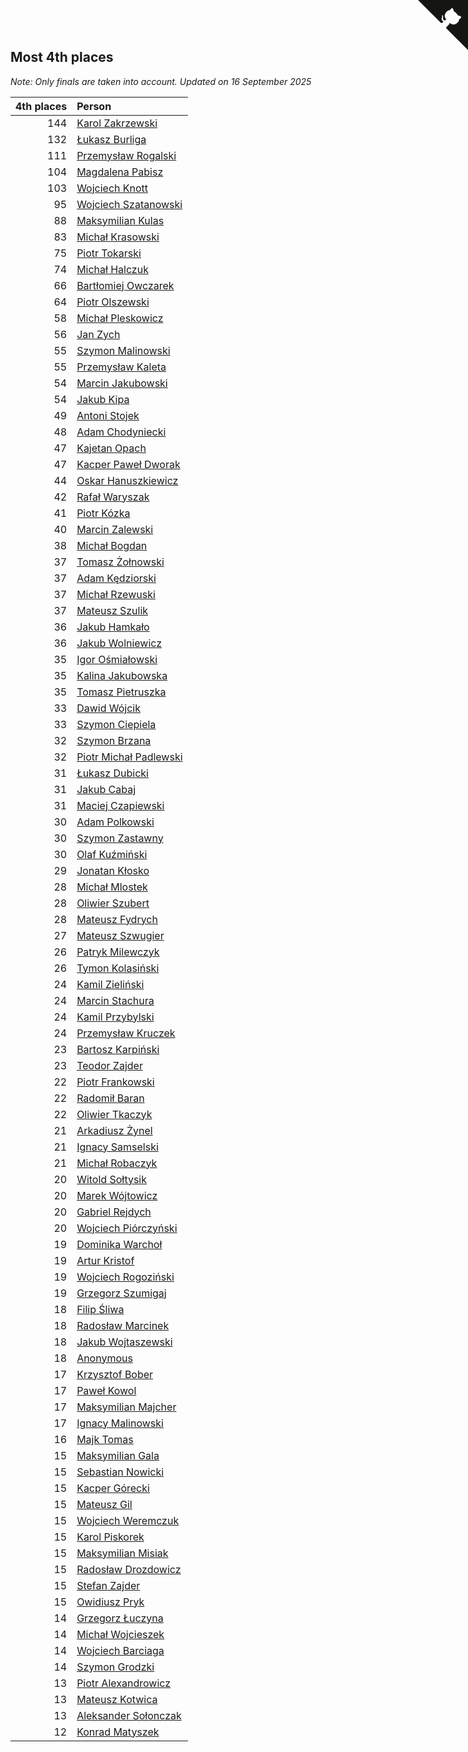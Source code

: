 ## Most 4th places

*Note: Only finals are taken into account.*
*Updated on 16 September 2025*

| 4th places | Person |
| ---: | :--- |
| 144 | [Karol Zakrzewski](https://www.worldcubeassociation.org/persons/2014ZAKR01) |
| 132 | [Łukasz Burliga](https://www.worldcubeassociation.org/persons/2013BURL01) |
| 111 | [Przemysław Rogalski](https://www.worldcubeassociation.org/persons/2013ROGA02) |
| 104 | [Magdalena Pabisz](https://www.worldcubeassociation.org/persons/2017PABI01) |
| 103 | [Wojciech Knott](https://www.worldcubeassociation.org/persons/2011KNOT01) |
| 95 | [Wojciech Szatanowski](https://www.worldcubeassociation.org/persons/2011SZAT01) |
| 88 | [Maksymilian Kulas](https://www.worldcubeassociation.org/persons/2021KULA02) |
| 83 | [Michał Krasowski](https://www.worldcubeassociation.org/persons/2013KRAS02) |
| 75 | [Piotr Tokarski](https://www.worldcubeassociation.org/persons/2013TOKA01) |
| 74 | [Michał Halczuk](https://www.worldcubeassociation.org/persons/2006HALC01) |
| 66 | [Bartłomiej Owczarek](https://www.worldcubeassociation.org/persons/2013OWCZ01) |
| 64 | [Piotr Olszewski](https://www.worldcubeassociation.org/persons/2013OLSZ02) |
| 58 | [Michał Pleskowicz](https://www.worldcubeassociation.org/persons/2009PLES01) |
| 56 | [Jan Zych](https://www.worldcubeassociation.org/persons/2014ZYCH01) |
| 55 | [Szymon Malinowski](https://www.worldcubeassociation.org/persons/2013MALI03) |
| 55 | [Przemysław Kaleta](https://www.worldcubeassociation.org/persons/2012KALE01) |
| 54 | [Marcin Jakubowski](https://www.worldcubeassociation.org/persons/2007JAKU01) |
| 54 | [Jakub Kipa](https://www.worldcubeassociation.org/persons/2010KIPA01) |
| 49 | [Antoni Stojek](https://www.worldcubeassociation.org/persons/2022STOJ03) |
| 48 | [Adam Chodyniecki](https://www.worldcubeassociation.org/persons/2017CHOD02) |
| 47 | [Kajetan Opach](https://www.worldcubeassociation.org/persons/2018OPAC01) |
| 47 | [Kacper Paweł Dworak](https://www.worldcubeassociation.org/persons/2020DWOR01) |
| 44 | [Oskar Hanuszkiewicz](https://www.worldcubeassociation.org/persons/2018HANU02) |
| 42 | [Rafał Waryszak](https://www.worldcubeassociation.org/persons/2013WARY01) |
| 41 | [Piotr Kózka](https://www.worldcubeassociation.org/persons/2005KOZK01) |
| 40 | [Marcin Zalewski](https://www.worldcubeassociation.org/persons/2011ZALE02) |
| 38 | [Michał Bogdan](https://www.worldcubeassociation.org/persons/2012BOGD01) |
| 37 | [Tomasz Żołnowski](https://www.worldcubeassociation.org/persons/2005ZOLN01) |
| 37 | [Adam Kędziorski](https://www.worldcubeassociation.org/persons/2019KEDZ01) |
| 37 | [Michał Rzewuski](https://www.worldcubeassociation.org/persons/2014RZEW01) |
| 37 | [Mateusz Szulik](https://www.worldcubeassociation.org/persons/2017SZUL01) |
| 36 | [Jakub Hamkało](https://www.worldcubeassociation.org/persons/2018HAMK01) |
| 36 | [Jakub Wolniewicz](https://www.worldcubeassociation.org/persons/2012WOLN01) |
| 35 | [Igor Ośmiałowski](https://www.worldcubeassociation.org/persons/2014OMIA01) |
| 35 | [Kalina Jakubowska](https://www.worldcubeassociation.org/persons/2009BRZE01) |
| 35 | [Tomasz Pietruszka](https://www.worldcubeassociation.org/persons/2021PIET01) |
| 33 | [Dawid Wójcik](https://www.worldcubeassociation.org/persons/2016WOJC04) |
| 33 | [Szymon Ciepiela](https://www.worldcubeassociation.org/persons/2022CIEP01) |
| 32 | [Szymon Brzana](https://www.worldcubeassociation.org/persons/2017BRZA01) |
| 32 | [Piotr Michał Padlewski](https://www.worldcubeassociation.org/persons/2008PADL01) |
| 31 | [Łukasz Dubicki](https://www.worldcubeassociation.org/persons/2018DUBI01) |
| 31 | [Jakub Cabaj](https://www.worldcubeassociation.org/persons/2008CABA03) |
| 31 | [Maciej Czapiewski](https://www.worldcubeassociation.org/persons/2014CZAP01) |
| 30 | [Adam Polkowski](https://www.worldcubeassociation.org/persons/2007POLK01) |
| 30 | [Szymon Zastawny](https://www.worldcubeassociation.org/persons/2023ZAST01) |
| 30 | [Olaf Kuźmiński](https://www.worldcubeassociation.org/persons/2018KUZM02) |
| 29 | [Jonatan Kłosko](https://www.worldcubeassociation.org/persons/2013KOSK01) |
| 28 | [Michał Mlostek](https://www.worldcubeassociation.org/persons/2015MLOS01) |
| 28 | [Oliwier Szubert](https://www.worldcubeassociation.org/persons/2022SZUB01) |
| 28 | [Mateusz Fydrych](https://www.worldcubeassociation.org/persons/2011FYDR01) |
| 27 | [Mateusz Szwugier](https://www.worldcubeassociation.org/persons/2014SZWU01) |
| 26 | [Patryk Milewczyk](https://www.worldcubeassociation.org/persons/2014MILE01) |
| 26 | [Tymon Kolasiński](https://www.worldcubeassociation.org/persons/2016KOLA02) |
| 24 | [Kamil Zieliński](https://www.worldcubeassociation.org/persons/2008ZIEL01) |
| 24 | [Marcin Stachura](https://www.worldcubeassociation.org/persons/2011STAC01) |
| 24 | [Kamil Przybylski](https://www.worldcubeassociation.org/persons/2016PRZY01) |
| 24 | [Przemysław Kruczek](https://www.worldcubeassociation.org/persons/2013KRUC01) |
| 23 | [Bartosz Karpiński](https://www.worldcubeassociation.org/persons/2019KARP03) |
| 23 | [Teodor Zajder](https://www.worldcubeassociation.org/persons/2021ZAJD03) |
| 22 | [Piotr Frankowski](https://www.worldcubeassociation.org/persons/2006FRAN01) |
| 22 | [Radomił Baran](https://www.worldcubeassociation.org/persons/2020BARA02) |
| 22 | [Oliwier Tkaczyk](https://www.worldcubeassociation.org/persons/2017TKAC04) |
| 21 | [Arkadiusz Żynel](https://www.worldcubeassociation.org/persons/2018ZYNE01) |
| 21 | [Ignacy Samselski](https://www.worldcubeassociation.org/persons/2022SAMS03) |
| 21 | [Michał Robaczyk](https://www.worldcubeassociation.org/persons/2006ROBA01) |
| 20 | [Witold Sołtysik](https://www.worldcubeassociation.org/persons/2015SOLT03) |
| 20 | [Marek Wójtowicz](https://www.worldcubeassociation.org/persons/2008WOJT01) |
| 20 | [Gabriel Rejdych](https://www.worldcubeassociation.org/persons/2020REJD01) |
| 20 | [Wojciech Piórczyński](https://www.worldcubeassociation.org/persons/2021PIOR01) |
| 19 | [Dominika Warchoł](https://www.worldcubeassociation.org/persons/2021WARC01) |
| 19 | [Artur Kristof](https://www.worldcubeassociation.org/persons/2012KRIS12) |
| 19 | [Wojciech Rogoziński](https://www.worldcubeassociation.org/persons/2019ROGO04) |
| 19 | [Grzegorz Szumigaj](https://www.worldcubeassociation.org/persons/2013SZUM01) |
| 18 | [Filip Śliwa](https://www.worldcubeassociation.org/persons/2022SLIW01) |
| 18 | [Radosław Marcinek](https://www.worldcubeassociation.org/persons/2022MARC05) |
| 18 | [Jakub Wojtaszewski](https://www.worldcubeassociation.org/persons/2013WOJT02) |
| 18 | [Anonymous](https://www.worldcubeassociation.org/persons/2017ANON13) |
| 17 | [Krzysztof Bober](https://www.worldcubeassociation.org/persons/2013BOBE01) |
| 17 | [Paweł Kowol](https://www.worldcubeassociation.org/persons/2011KOWO01) |
| 17 | [Maksymilian Majcher](https://www.worldcubeassociation.org/persons/2011MAJC01) |
| 17 | [Ignacy Malinowski](https://www.worldcubeassociation.org/persons/2021MALI02) |
| 16 | [Majk Tomas](https://www.worldcubeassociation.org/persons/2022TOMA05) |
| 15 | [Maksymilian Gala](https://www.worldcubeassociation.org/persons/2022GALA01) |
| 15 | [Sebastian Nowicki](https://www.worldcubeassociation.org/persons/2014NOWI01) |
| 15 | [Kacper Górecki](https://www.worldcubeassociation.org/persons/2021GORE01) |
| 15 | [Mateusz Gil](https://www.worldcubeassociation.org/persons/2013GILM01) |
| 15 | [Wojciech Weremczuk](https://www.worldcubeassociation.org/persons/2014WERE01) |
| 15 | [Karol Piskorek](https://www.worldcubeassociation.org/persons/2021PISK01) |
| 15 | [Maksymilian Misiak](https://www.worldcubeassociation.org/persons/2017MISI01) |
| 15 | [Radosław Drozdowicz](https://www.worldcubeassociation.org/persons/2012DROZ02) |
| 15 | [Stefan Zajder](https://www.worldcubeassociation.org/persons/2021ZAJD02) |
| 15 | [Owidiusz Pryk](https://www.worldcubeassociation.org/persons/2008PRYK01) |
| 14 | [Grzegorz Łuczyna](https://www.worldcubeassociation.org/persons/2005LUCZ01) |
| 14 | [Michał Wojcieszek](https://www.worldcubeassociation.org/persons/2015WOJC02) |
| 14 | [Wojciech Barciaga](https://www.worldcubeassociation.org/persons/2013BARC03) |
| 14 | [Szymon Grodzki](https://www.worldcubeassociation.org/persons/2020GROD01) |
| 13 | [Piotr Alexandrowicz](https://www.worldcubeassociation.org/persons/2007ALEX01) |
| 13 | [Mateusz Kotwica](https://www.worldcubeassociation.org/persons/2016KOTW01) |
| 13 | [Aleksander Sołonczak](https://www.worldcubeassociation.org/persons/2022SOLO01) |
| 12 | [Konrad Matyszek](https://www.worldcubeassociation.org/persons/2022MATY02) |


<a href="https://github.com/maxidragon/wca_statistics_pl" class="github-corner" aria-label="View source on Github"><svg width="80" height="80" viewBox="0 0 250 250" style="fill:#151513; color:#fff; position: absolute; top: 0; border: 0; right: 0;" aria-hidden="true"><path d="M0,0 L115,115 L130,115 L142,142 L250,250 L250,0 Z"></path><path d="M128.3,109.0 C113.8,99.7 119.0,89.6 119.0,89.6 C122.0,82.7 120.5,78.6 120.5,78.6 C119.2,72.0 123.4,76.3 123.4,76.3 C127.3,80.9 125.5,87.3 125.5,87.3 C122.9,97.6 130.6,101.9 134.4,103.2" fill="currentColor" style="transform-origin: 130px 106px;" class="octo-arm"></path><path d="M115.0,115.0 C114.9,115.1 118.7,116.5 119.8,115.4 L133.7,101.6 C136.9,99.2 139.9,98.4 142.2,98.6 C133.8,88.0 127.5,74.4 143.8,58.0 C148.5,53.4 154.0,51.2 159.7,51.0 C160.3,49.4 163.2,43.6 171.4,40.1 C171.4,40.1 176.1,42.5 178.8,56.2 C183.1,58.6 187.2,61.8 190.9,65.4 C194.5,69.0 197.7,73.2 200.1,77.6 C213.8,80.2 216.3,84.9 216.3,84.9 C212.7,93.1 206.9,96.0 205.4,96.6 C205.1,102.4 203.0,107.8 198.3,112.5 C181.9,128.9 168.3,122.5 157.7,114.1 C157.9,116.9 156.7,120.9 152.7,124.9 L141.0,136.5 C139.8,137.7 141.6,141.9 141.8,141.8 Z" fill="currentColor" class="octo-body"></path></svg></a><style>.github-corner:hover .octo-arm{animation:octocat-wave 560ms ease-in-out}@keyframes octocat-wave{0%,100%{transform:rotate(0)}20%,60%{transform:rotate(-25deg)}40%,80%{transform:rotate(10deg)}}@media (max-width:500px){.github-corner:hover .octo-arm{animation:none}.github-corner .octo-arm{animation:octocat-wave 560ms ease-in-out}}</style>

